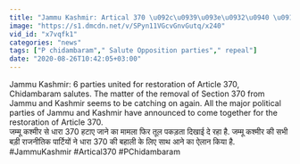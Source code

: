 ```yaml
---
title: "Jammu Kashmir: Artical 370 \u092c\u0939\u093e\u0932\u0940 \u0915\u0947 \u0932\u093f\u090f \u090f\u0915\u091c\u0941\u091f \u0939\u0941\u090f 6 \u0926\u0932, P Chidambaram \u0928\u0947 \u0915\u093f\u092f\u093e \u0938\u0932\u093e\u092e \u0935\u0928\u0907\u0902\u0921\u093f\u092f\u093e \u0939\u093f\u0902\u0926\u0940"
image: "https://s1.dmcdn.net/v/SPyn11VGcvGnvGutq/x240"
vid_id: "x7vqfk1"
categories: "news"
tags: ["P chidambaram"," Salute Opposition parties"," repeal"]
date: "2020-08-26T10:42:05+03:00"
---
```

Jammu Kashmir: 6 parties united for restoration of Article 370, Chidambaram salutes. The matter of the removal of Section 370 from Jammu and Kashmir seems to be catching on again. All the major political parties of Jammu and Kashmir have announced to come together for the restoration of Article 370.  <br>जम्मू कश्मीर से धारा 370 हटाए जाने का मामला फिर तूल पकड़ता दिखाई दे रहा है. जम्मू कश्मीर की सभी बड़ी राजनीतिक पार्टियों ने धारा 370 की बहाली के लिए साथ आने का ऐलान किया है.   <br>#JammuKashmir #Artical370 #PChidambaram
